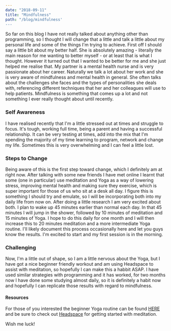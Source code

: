 ```yaml
---
date: "2018-09-11"
title: "Mindfulness"
path: "/blog/mindfulness'
---
```


So far on this blog I have not really talked about anything other than programming, so I thought I will change that a little and talk a little about my personal life and some of the things I'm trying to achieve. First off I should say a little bit about my better half. She is absolutely amazing - literally the main reason for me wanting to better myself - or at least that is what I thought. However it turned out that I wanted to be better for me and she just helped me realise that. My partner is a mental health nurse and is very passionate about her career. Naturally we talk a lot about her work and she is very aware of mindfulness and mental health in general. She often talks about the challenges she faces and the types of personalities she deals with, referencing different techniques that her and her colleagues will use to help patients. Mindfulness is something that comes up a lot and not something I ever really thought about until recently.

### Self Awareness

I have realised recently that I'm a little stressed out at times and struggle to focus. It's tough, working full time, being a parent and having a successful relationship. It can be very testing at times,  add into the mix that I'm spending the majority of my time learning to program, network and change my life. Sometimes this is very overwhelming and I can feel a little lost. 

### Steps to Change

Being aware of this is the first step toward change, which I definitely am at right now. After talking with some new friends I have met online I learnt that some (one in particular) use meditation and Yoga as a way of lowering stress, improving mental health and making sure they exercise, which is super important for those of us who sit at a desk all day. I figure this is something I should try and emulate, so I will be incorporating both into my daily life from now on. After doing a little research I am very excited about both. I plan to wake up 45 minutes earlier than normal each day. In that 45 minutes I will jump in the shower, followed by 10 minutes of meditation and 15 minutes of Yoga. I hope to do this daily for one month and I will then increase this to 20 minutes meditation and a more intermediate Yoga routine. I'll likely document this process occasionally here and let you guys know the results. I'm excited to start and my first session is in the morning.

### Challenging

Now, I'm a little out of shape, so I am a little nervous about the Yoga, but I have got a nice beginner friendly workout and am using Headspace to assist with meditation, so hopefully I can make this a habbit ASAP. I have used similar strategies with programming and it has worked, for two months now I have done some studying almost daily, so it is definitely a habit now and hopefully I can replicate those results with regard to mindfulness.

#### Resources

For those of you interested the beginner Yoga routine can be found [HERE](https://www.youtube.com/watch?v=lJi17P7iKNM) and be sure to check out [Headspace](https://www.headspace.com/) for getting started with meditation.

Wish me luck!